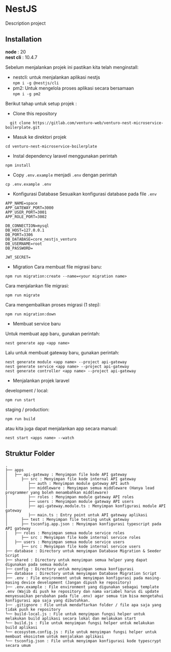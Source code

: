 # NestJS

Description project


## Installation
**node** : 20 <br >
**nest cli** : 10.4.7<br >

Sebelum menjalankan projek ini pastikan kita telah menginstall:
- nestcli: untuk menjalankan aplikasi nestjs <br >`npm i -g @nestjs/cli`
- pm2: Untuk mengelola proses aplikasi secara bersamaan <br > `npm i -g pm2`

Berikut tahap untuk setup projek :
- Clone this repository
```
  git clone https://gitlab.com/venturo-web/venturo-nest-microservice-boilerplate.git
```
- Masuk ke direktori projek
```
cd venturo-nest-microservice-boilerplate
```
- Instal dependency laravel menggunakan perintah
```
npm install
```
- Copy `.env.example` menjadi `.env` dengan perintah
```
cp .env.example .env
```
- Konfigurasi Database
Sesuaikan konfigurasi database pada file `.env`
```
APP_NAME=space
APP_GATEWAY_PORT=3000
APP_USER_PORT=3001
APP_ROLE_PORT=3002

DB_CONNECTION=mysql
DB_HOST=127.0.0.1
DB_PORT=3306
DB_DATABASE=core_nestjs_venturo
DB_USERNAME=root
DB_PASSWORD=

JWT_SECRET=
```
- Migration
Cara membuat file migrasi baru:
```
npm run migration:create --name=<your migration name>
```

Cara menjalankan file migrasi:
```
npm run migrate
```

Cara mengembalikan proses migrasi (1 step):
```
npm run migration:down
```

- Membuat service baru

Untuk membuat app baru, gunakan perintah:
```
nest generate app <app name>
```

Lalu untuk membuat gateway baru, gunakan perintah:
```
nest generate module <app name> --project api-gateway
nest generate service <app name> --project api-gateway
nest generate controller <app name> --project api-gateway
```


- Menjalankan projek laravel

development / local:
```
npm run start
```
staging / production:
```
npm run build
```

atau kita juga dapat menjalankan app secara manual:
```
nest start <apps name> --watch
```


## Struktur Folder 
```
.
├── apps
│   ├── api-gateway : Menyimpan file kode API gateway
│      ├── src : Menyimpan file kode internal API gateway
│         ├── auth : Menyimpan module gateway API auth
│         ├── middleware : Menyimpan semua middleware (Hanya lead programmer yang boleh menambahkan middleware)
│         ├── roles : Menyimpan module gateway API roles
│         ├── users : Menyimpan module gateway API users
│         ├── api-gateway.module.ts : Menyimpan konfigurasi module API gateway
│         ├── main.ts : Entry point untuk API gateway aplikasi
│      ├── test : Menyimpan file testing untuk gateway
│      ├── tsconfig.app.json : Menyimpan konfigurasi typescript pada API gateway
│   ├── roles : Menyimpan semua module service roles
│      ├── src : Menyimpan file kode internal service roles
│   ├── users : Menyimpan semua module service users
│      ├── src : Menyimpan file kode internal service users
├── database : Directory untuk menyimpan Database Migration & Seeder Script
├── shared : Directory untuk menyimpan semua helper yang dapat digunakan pada semua module
├── config : Directory untuk menyimpan semua konfigurasi
├── database : Directory untuk menyimpan Database Migration Script
├── .env : File environment untuk menyimpan konfigurasi pada masing-masing device development (Jangan dipush ke repository)
├── .env.example : File environment yang digunakan sebagai template .env (Wajib di push ke repository dan nama variabel harus di update menyesuaikan perubahan pada file .env) agar semua tim bisa mengetahui konfigurasi apa saja yang dibutuhkan.
├── .gitignore : File untuk mendaftarkan folder / file apa saja yang tidak push ke repository
└── build-local.js : File untuk menyimpan fungsi helper untuk melakukan build aplikasi secara lokal dan melakukan start
└── build.js : File untuk menyimpan fungsi helper untuk melakukan build aplikasi
└── ecosystem.config.js : File untuk menyimpan fungsi helper untuk membuat ekosistem untuk menjalakan aplikasi
└── tsconfig.json : File untuk menyimpan konfigurasi kode typescrypt secara umum
```
